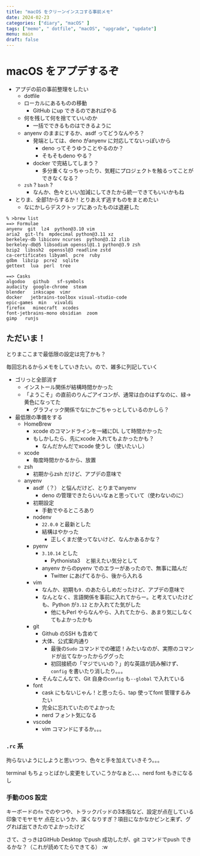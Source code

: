```yaml
---
title: "macOS をクリーンインスコする事前メモ"
date: 2024-02-23
categories: ["diary", "macOS" ]
tags: ["memo", " dotfile", "macOS", "upgrade", "update"]
menu: main
draft: false
---
```


# macOS をアプデするぞ

- アプデの前の事前整理をしたい
  - dotfile
  - ローカルにあるものの移動
    - GitHub にup できるのであればやる
  - 何を残して何を捨てていいのか
    - 一括でできるものはできるように
  - anyenv のままにするか、asdf ってどうなんやろ？
    - 発端としては、deno がanyenv に対応してないっぽいから
      - deno ってそうゆうことやるのか？
      - そもそもdeno やる？
    - docker で完結してしまう？
      - 多分重くなっちゃったり、気軽にプロジェクトを触るってことができなくなる？
  - `zsh` ? `bash` ?
    - なんか、色々といい加減にしてきたから統一できてもいいかもね
- とりま、全部1からするか！とりあえず逃すものをまとめたい
  - なにかしらデスクトップにあったものは退避した

```.terminal
% >brew list
==> Formulae
anyenv  git  lz4  python@3.10 vim
aria2  git-lfs  mpdecimal python@3.11 xz
berkeley-db libiconv ncurses  python@3.12 zlib
berkeley-db@5 libsodium openssl@1.1 python@3.9 zsh
bzip2  libssh2  openssl@3 readline zstd
ca-certificates libyaml  pcre  ruby
gdbm  libzip  pcre2  sqlite
gettext  lua  perl  tree

==> Casks
algodoo   github   sf-symbols
audacity  google-chrome  steam
blender   inkscape  vimr
docker   jetbrains-toolbox visual-studio-code
epic-games  min   vivaldi
firefox   minecraft  xcodes
font-jetbrains-mono obsidian  zoom
gimp   runjs

```

## ただいま！

とりまここまで最低限の設定は完了かも？

毎回忘れるからメモをしていきたい。ので、雑多に列記していく

- ゴリっと全部消す
  - インストール関係が結構時間かかった
  - 「ようこそ」の直前のりんごアイコンが、通常は白のはずなのに、緑→黄色になってた
    - グラフィック関係でなにかごちゃっとしているのかしら？
- 最低限の準備をする
  - HomeBrew
    - xcode のコマンドラインを一緒にDL して時間かかった
    - もしかしたら、先にxcode 入れてもよかったかも？
      - なんだかんだでxcode 使うし（使いたいし）
  - xcode
    - 毎度時間かかるから、放置
  - zsh
    - 初期からzsh だけど、アプデの意味で
  - anyenv
    - asdf（？） と悩んだけど、とりまでanyenv
      - deno の管理できたらいいなぁと思っていて（使わないのに）
    - 初期設定
      - 手動でやるところあり
    - nodenv
      - `22.0.0` と最新とした
      - 結構はやかった
        - 正しくまだ使ってないけど、なんかあるかな？
    - pyenv
      - `3.10.14` とした
        - Pythonista3　と揃えたい気分として
      - anyenv からのpyenv でのエラーがあったので、無事に踏んだ
        - Twitter にあげてるから、後から入れる
    - vim
      - なんか、初期も`9.` のあたらしめだったけど、アプデの意味で
      - なんとなく、言語関係を事前に入れてからー。と考えていたけども、Python が`3.12` とか入れてた気がした
        - 他にもPerl やらなんやら、入れてたから、あまり気にしなくてもよかったかも
    - git
      - Github のSSH も含めて
      - 大体、公式案内通り
        - 最後の`Sudo` コマンドでの確認！みたいなのが、実際のコマンドが出てなかったからググった
        - 初回接続の「マジでいいの？」的な英語が読み解けず、`config` を書いたり消したり。。。
      - そんなこんなで、Git 自身の`config` も`--global` で入れている
    - font
      - cask にもないじゃん！と思ったら、tap 使ってfont 管理するみたい
      - 完全に忘れていたのでよかった
      - nerd フォント気になる
    - vscode
      - vim コマンドにするか。。。

### `.rc` 系

拘らないようにしようと思いつつ、色々と手を加えていきそう。。。

terminal もちょっとばかし変更をしていこうかなぁと、、、nerd font もきになるし

### 手動のOS 設定

キーボードの`fn` でのやつや、トラックパッドの3本指など、設定が点在している印象でモヤモヤ
点在というか、深くなりすぎ？項目になかなかピンと来ず、ググれば出てきたのでよかったけど

さて、さっきはGitHub Desktop でpush 成功したが、git コマンドでpush できるかな？（これが読めてたらできてる）
:w

      
